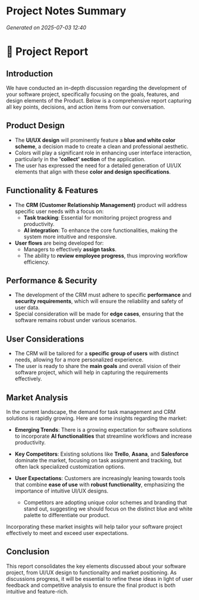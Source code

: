 # Project Notes Summary

*Generated on 2025-07-03 12:40*

# 📝 Project Report

## **Introduction**
We have conducted an in-depth discussion regarding the development of your software project, specifically focusing on the goals, features, and design elements of the Product. Below is a comprehensive report capturing all key points, decisions, and action items from our conversation.

## **Product Design**
- The **UI/UX design** will prominently feature a **blue and white color scheme**, a decision made to create a clean and professional aesthetic.
- Colors will play a significant role in enhancing user interface interaction, particularly in the **'collect' section** of the application.
- The user has expressed the need for a detailed generation of UI/UX elements that align with these **color and design specifications**.

## **Functionality & Features**
- The **CRM (Customer Relationship Management)** product will address specific user needs with a focus on:
  - **Task tracking**: Essential for monitoring project progress and productivity.
  - **AI integration**: To enhance the core functionalities, making the system more intuitive and responsive.
- **User flows** are being developed for:
  - Managers to effectively **assign tasks**.
  - The ability to **review employee progress**, thus improving workflow efficiency.

## **Performance & Security**
- The development of the CRM must adhere to specific **performance** and **security requirements**, which will ensure the reliability and safety of user data.
- Special consideration will be made for **edge cases**, ensuring that the software remains robust under various scenarios.

## **User Considerations**
- The CRM will be tailored for a **specific group of users** with distinct needs, allowing for a more personalized experience.
- The user is ready to share the **main goals** and overall vision of their software project, which will help in capturing the requirements effectively.

## **Market Analysis**
In the current landscape, the demand for task management and CRM solutions is rapidly growing. Here are some insights regarding the market:

- **Emerging Trends**: There is a growing expectation for software solutions to incorporate **AI functionalities** that streamline workflows and increase productivity.
- **Key Competitors**: Existing solutions like **Trello**, **Asana**, and **Salesforce** dominate the market, focusing on task assignment and tracking, but often lack specialized customization options.
- **User Expectations**: Customers are increasingly leaning towards tools that combine **ease of use** with **robust functionality**, emphasizing the importance of intuitive UI/UX designs.

    - Competitors are adopting unique color schemes and branding that stand out, suggesting we should focus on the distinct blue and white palette to differentiate our product.

Incorporating these market insights will help tailor your software project effectively to meet and exceed user expectations.

## **Conclusion**
This report consolidates the key elements discussed about your software project, from UI/UX design to functionality and market positioning. As discussions progress, it will be essential to refine these ideas in light of user feedback and competitive analysis to ensure the final product is both intuitive and feature-rich.